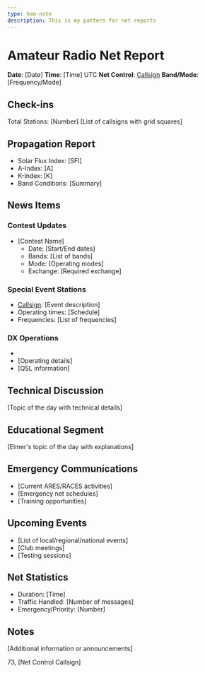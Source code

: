 ```yaml
---
type: ham-note
description: This is my pattern for net reports
---
```

# Amateur Radio Net Report

**Date**: [Date]
**Time**: [Time] UTC
**Net Control**: [Callsign]
**Band/Mode**: [Frequency/Mode]

## Check-ins
Total Stations: [Number]
[List of callsigns with grid squares]

## Propagation Report
- Solar Flux Index: [SFI]
- A-Index: [A]
- K-Index: [K]
- Band Conditions: [Summary]

## News Items
### Contest Updates
- [Contest Name]
  - Date: [Start/End dates]
  - Bands: [List of bands]
  - Mode: [Operating modes]
  - Exchange: [Required exchange]

### Special Event Stations
- [Callsign]: [Event description]
- Operating times: [Schedule]
- Frequencies: [List of frequencies]

### DX Operations
- [Callsign]: [Location]
- [Operating details]
- [QSL information]

## Technical Discussion
[Topic of the day with technical details]

## Educational Segment
[Elmer's topic of the day with explanations]

## Emergency Communications
- [Current ARES/RACES activities]
- [Emergency net schedules]
- [Training opportunities]

## Upcoming Events
- [List of local/regional/national events]
- [Club meetings]
- [Testing sessions]

## Net Statistics
- Duration: [Time]
- Traffic Handled: [Number of messages]
- Emergency/Priority: [Number]

## Notes
[Additional information or announcements]

73,
[Net Control Callsign]
